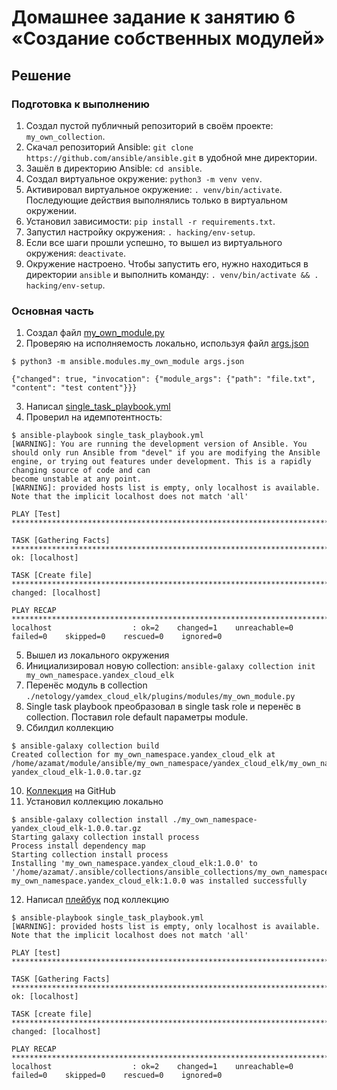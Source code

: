 # Домашнее задание к занятию 6 «Создание собственных модулей»

## Решение

### Подготовка к выполнению

1. Создал пустой публичный репозиторий в своём проекте: `my_own_collection`.
2. Скачал репозиторий Ansible: `git clone https://github.com/ansible/ansible.git` в удобной мне директории.
3. Зашёл в директорию Ansible: `cd ansible`.
4. Создал виртуальное окружение: `python3 -m venv venv`.
5. Активировал виртуальное окружение: `. venv/bin/activate`. Последующие действия выполнялись только в виртуальном окружении.
6. Установил зависимости: `pip install -r requirements.txt`.
7. Запустил настройку окружения: `. hacking/env-setup`.
8. Если все шаги прошли успешно, то вышел из виртуального окружения: `deactivate`.
9. Окружение настроено. Чтобы запустить его, нужно находиться в директории `ansible` и выполнить команду: `. venv/bin/activate && . hacking/env-setup`.

### Основная часть

1. Создал файл [my_own_module.py](./my_own_module.py) 
2. Проверяю на исполняемость локально, используя файл [args.json](./args.json)
```
$ python3 -m ansible.modules.my_own_module args.json

{"changed": true, "invocation": {"module_args": {"path": "file.txt", "content": "test content"}}}
```
3. Написал [single_task_playbook.yml](./single_task_playbook.yml)
4. Проверил на идемпотентность:
```
$ ansible-playbook single_task_playbook.yml
[WARNING]: You are running the development version of Ansible. You should only run Ansible from "devel" if you are modifying the Ansible engine, or trying out features under development. This is a rapidly changing source of code and can
become unstable at any point.
[WARNING]: provided hosts list is empty, only localhost is available. Note that the implicit localhost does not match 'all'

PLAY [Test] ************************************************************************************************************************************************************************************************************************************

TASK [Gathering Facts] *************************************************************************************************************************************************************************************************************************
ok: [localhost]

TASK [Create file] *****************************************************************************************************************************************************************************************************************************
changed: [localhost]

PLAY RECAP *************************************************************************************************************************************************************************************************************************************
localhost                  : ok=2    changed=1    unreachable=0    failed=0    skipped=0    rescued=0    ignored=0  
```
5. Вышел из локального окружения
6. Инициализировал новую collection: `ansible-galaxy collection init my_own_namespace.yandex_cloud_elk`
7. Перенёс модуль в collection `./netology/yamdex_cloud_elk/plugins/modules/my_own_module.py`
8. Single task playbook преобразовал в single task role и перенёс в collection. Поставил role default параметры module.
9. Сбилдил коллекцию
```
$ ansible-galaxy collection build
Created collection for my_own_namespace.yandex_cloud_elk at /home/azamat/module/ansible/my_own_namespace/yandex_cloud_elk/my_own_namespace-yandex_cloud_elk-1.0.0.tar.gz
```
10. [Коллекция](https://github.com/ZergiShark/collection/releases/tag/1.0.0) на GitHub
11. Установил коллекцию локально
```
$ ansible-galaxy collection install ./my_own_namespace-yandex_cloud_elk-1.0.0.tar.gz 
Starting galaxy collection install process
Process install dependency map
Starting collection install process
Installing 'my_own_namespace.yandex_cloud_elk:1.0.0' to '/home/azamat/.ansible/collections/ansible_collections/my_own_namespace/yandex_cloud_elk'
my_own_namespace.yandex_cloud_elk:1.0.0 was installed successfully
```
12. Написал [плейбук](./single_task_playbook.yml) под коллекцию
```
$ ansible-playbook single_task_playbook.yml 
[WARNING]: provided hosts list is empty, only localhost is available. Note that the implicit localhost does not match 'all'

PLAY [test] ******************************************************************************************************************************************************************************************************

TASK [Gathering Facts] *******************************************************************************************************************************************************************************************
ok: [localhost]

TASK [create file] ***********************************************************************************************************************************************************************************************
changed: [localhost]

PLAY RECAP *******************************************************************************************************************************************************************************************************
localhost                  : ok=2    changed=1    unreachable=0    failed=0    skipped=0    rescued=0    ignored=0  
```